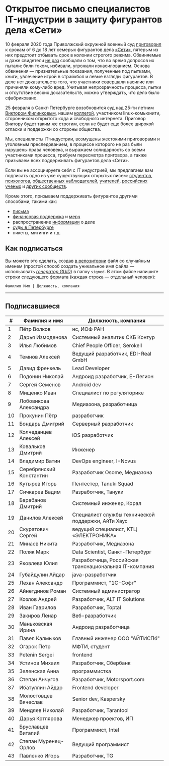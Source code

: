 # Открытое письмо специалистов IT-индустрии в защиту фигурантов дела «Сети» 

10 февраля 2020 года Приволжский окружной военный суд [приговорил](https://zona.media/news/2020/02/10/pnz18) к срокам от 6 до 18 лет семерых фигурантов дела [«Сети»](https://meduza.io/feature/2018/06/14/ya-sdalsya-prakticheski-srazu-kak-fsb-pod-pytkami-vybivaet-priznaniya-u-antifashistov), пятерым из них предстоит отбывать срок в колонии строгого режима. Обвиняемые и даже свидетели [не раз](https://twitter.com/sssmirnov/status/1226767770668404736) сообщали о том, что во время допросов их пытали: били током, избивали, угрожали изнасилованием. Основа обвинения — признательные показания, полученные под пытками, книги, увлечение игрой в страйкбол и левые взгляды фигурантов. В деле нет доказательств того, что участники совершали насилие или причиняли кому-либо вред. Учитывая непрозрачность процесса, пытки и отсутствие веских доказательств, можно утверждать, что дело было сфабриковано. 

25 февраля в Санкт-Петербурге возобновится суд над 25-ти летним [Виктором Филинковым](https://rupression.com/person/viktor-filinkov/), нашим [коллегой](https://github.com/RussianBruteForce), участником linux-комьюнити, сторонником открытого кода и свободного интернета. Приговор Виктору будет таким же строгим, если не будет еще более широкой огласки и поддержки со стороны общества. 

Мы, специалисты IT-индустрии, возмущены жестокими приговорами и уголовным преследованием, в процессе которого не раз были нарушены права человека, и выражаем солидарность со всеми участниками процесса, требуем пересмотра приговора, а также призываем всех поддерживать фигурантов дела «Сети». 

Если вы не ассоциируете себя с IT индустрией, мы предлагаем вам подписать одно из уже существующих открытых писем: [студентов](https://doxajournal.ru/support_networkcase), [психологов](https://docs.google.com/forms/d/e/1FAIpQLSfS7j5wJEcY3uggSpL4yp9YHuYKyVTrZLP_WBbnyytx5O9z-A/viewform), [общественных наблюдателей](https://www.facebook.com/story.php?story_fbid=2670390803075933&id=100003151178607), [учителей](https://pedagog-prof.org/novosti/privlech-vinovnykh-v-primenenii-pytok-zayavlenie-profsoyuza-uchitel-po-delu-seti), [российских ученых](http://scientific.ru/zayavlenie-po-delu-seti/) и [других сообществ](https://rupression.com/2020/02/15/we-are-network/).

Кроме этого, призываем поддерживать фигурантов другими способами, такими как: 
* [письма](http://rosuznik.org/arrests)
* [финансовая поддержка](https://rupression.com/support/) и [мерч](https://rupression.com/merch/)
* распространение [информации](https://rupression.com/kak-fsb-fabrikuet-delo-terrorizme-protiv-antifashistov-v-rossii/) о деле
* [суды в Петербурге](https://afisha.zona.media/)
* пикеты, митинги и т.д.

## Как подписаться

Вы можете это сделать, создав [в репозитории](https://github.com/developers-against-repressions/network-case) файл со случайным именем (простой способ создать уникальное имя файла — использовать *[генератор GUID](https://www.guidgenerator.com/online-guid-generator.aspx)*) в папку `signed`. В этом файле напишите строки
следующего формата (каждая строка — отдельный человек):
```
Фамилия Имя | Должность, компания
```

***

## Подписавшиеся

| #    | Фамилия и имя                      |  Должность, компания                    |
|------|------------------------------------|-----------------------------------------|
| 1    | Пётр Волков              | нс, ИОФ РАН                     |
| 2    | Дарья Измоденова    | Системный аналитик СКБ Контур |
| 3    | Илья Любимов            | Chief People Officer, Serokell          |
| 4    | Темнов Алексей        | Ведущий разработчик, EDI-Real GmbH |
| 5    | Давид Френкель        | Lead Developer                          |
| 6    | Подонин Николай      | Андроид разработчик, Е-Легион |
| 7    | Сергей Семенов        | Android dev                             |
| 8    | Мищенко Иван            | Специалист по регуляторике |
| 9    | Лобовикова Александра | Медиазона, разработчица |
| 10   | Прокунин Пётр          | разработчик                  |
| 11   | Бондарь Дмитрий      | Серверный разработчик |
| 12   | Колчеданцев Алексей | iOS разработчик              |
| 13   | Ковальков Дмитрий  | Инженер                          |
| 14   | Владимир Ватин        | DevOps engineer, I-Novus                |
| 15   | Серебрянский Константин | Разработчик Osome, Медиазона |
| 16   | Кутырев Игорь          | Пентестер, Tanuki Squad        |
| 17   | Сичкарев Вадим        | Разработчик, Тануки    |
| 18   | Барабанов Дмитрий  | Системный инженер, Корал |
| 19   | Данилов Алексей      | Специалист службы технической поддержки, АйТи Хаус |
| 20   | Скуратович Сергей  | ведущий специалист, КТЦ «ЭЛЕКТРОНИКА» |
| 21   | Минаев Никита          | Разработчик, Медиазона |
| 22   | Поляк Марк                | Data Scientist, Санкт-Петербург |
| 23   | Яковлева Юлия          | Разработчица, Российская транснациональная IT-компания |
| 24   | Губайдулин Айдар    | java-разработчик             |
| 25   | Лехан Александр      | Программист, "1С-Софт"  |
| 26   | Айнетдинов Роман    | Системный администратор |
| 27   | Козлов Андрей          | Разработчик, ALT IT Solutions |
| 28   | Иван Гаврилов          | Разработчик, Toptal          |
| 29   | Закиров Ленар          | Веб-разработчик           |
| 30   | Маньковская Ирина  | Андроид разработчица |
| 31   | Павел Калмыков        | Главный инженер ООО "АЙТИСПб" |
| 32   | Огарок Петр              | МФТИ, студент                |
| 33   | Petenin Sergei                     | frontend                                |
| 34   | Устинов Михаил        | Разработчик, Сбербанк |
| 35   | Зеленская Анна        | программистка              |
| 36   | Степан Анчугов        | Разработчик, Motorsport.com  |
| 37   | Ибатуллин Айдар      | Frontend developer                      |
| 38   | Молостовцев Вячеслав | Senior dev, Kaspersky                   |
| 39   | Мендяев Николай      | Разработчик, Tarantool       |
| 40   | Дарья Котлярова      | Менеджер проектов, ИП |
| 41   | Бруславцев Виталий | Программист, Intel           |
| 42   | Степан Муренец-Орлов | Ведущий программист   |
| 43   | Павленко Игорь        | Разработчик, TG              |
